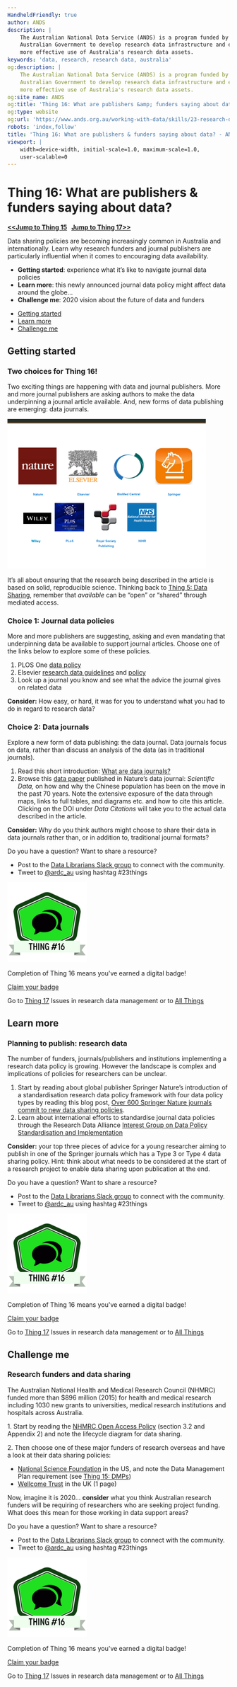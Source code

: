```yaml
---
HandheldFriendly: true
author: ANDS
description: |
    The Australian National Data Service (ANDS) is a program funded by the
    Australian Government to develop research data infrastructure and enable
    more effective use of Australia's research data assets.
keywords: 'data, research, research data, australia'
og:description: |
    The Australian National Data Service (ANDS) is a program funded by the
    Australian Government to develop research data infrastructure and enable
    more effective use of Australia's research data assets.
og:site_name: ANDS
og:title: 'Thing 16: What are publishers &amp; funders saying about data?'
og:type: website
og:url: 'https://www.ands.org.au/working-with-data/skills/23-research-data-things/all23/thing-16'
robots: 'index,follow'
title: 'Thing 16: What are publishers & funders saying about data? - ANDS'
viewport: |
    width=device-width, initial-scale=1.0, maximum-scale=1.0,
    user-scalable=0
---
```


# Thing 16: What are publishers & funders saying about data?
**[&lt;&lt;Jump to Thing 15](thing-15.md) &nbsp; [Jump to Thing 17&gt;&gt;](thing-17.md)**

Data sharing policies are becoming increasingly common in Australia and
internationally.  Learn why research funders and journal publishers are
particularly influential when it comes to encouraging data availability.

-   **Getting started**: experience what it’s like to navigate journal
    data policies
-   **Learn more**: this newly announced journal data policy might
    affect data around the globe...
-   **Challenge me**: 2020 vision about the future of data and funders

* [Getting started](#getting-started)
* [Learn more](#learn-more)
* [Challenge me](#challenge-me)

## Getting started
### Two choices for Thing 16!

Two exciting things are happening with data and journal publishers. More
and more journal publishers are asking authors to make the
data underpinning a journal article available. And, new forms of data
publishing are emerging: data journals.

![publishers with data policies](../images/funders-slide.png)

It’s all about ensuring that the research being described in the article
is based on solid, reproducible science. Thinking back to [Thing 5: Data
Sharing](thing-5.md), remember that *available* can be “open” or “shared” through mediated
access.

### Choice 1: Journal data policies

More and more publishers are suggesting, asking and even mandating that
underpinning data be available to support journal articles. Choose one
of the links below to explore some of these policies.

1.  PLOS One [data
    policy](http://journals.plos.org/plosone/s/data-availability)
2.  Elsevier [research data guidelines](https://www.elsevier.com/authors/author-resources/research-data/data-guidelines) and [policy](https://www.elsevier.com/about/policies/research-data)
3.  Look up a journal you know and see what the advice the journal gives
    on related data

**Consider:** How easy, or hard, it was for you to understand what you
had to do in regard to research data?

### Choice 2: Data journals

Explore a new form of data publishing: the data journal. Data journals
focus on data, rather than discuss an analysis of the data (as in
traditional journals).

1.  Read this short introduction: [What are data
    journals?](https://www.ands.org.au/working-with-data/publishing-and-reusing-data/data-journals#dj "Data and Journals")
2.  Browse this [data paper](http://www.nature.com/articles/sdata201647)
    published in Nature’s data journal: *Scientific Data,* on how and
    why the Chinese population has been on the move in the past 70
    years. Note the extensive exposure of the data through maps, links
    to full tables, and diagrams etc. and how to cite this article.
    Clicking on the DOI under *Data Citations* will take you to the
    actual data described in the article.

**Consider:** Why do you think authors might choose to share their data
in data journals rather than, or in addition to, traditional journal
formats?


Do you have a question?  Want to share a resource?
- Post to the [Data Librarians Slack group](https://tiny.cc/data-librarians) to connect with the community.
- Tweet to [@ardc_au](https://twitter.com/ARDC_AU) using hashtag #23things

![thing16 credly badge](../images/Badge-thing16.png)

Completion of Thing 16 means you've earned a digital badge!

[Claim your badge](https://credly.com/claim/66863/43B-EF86-1FF "Credly")

Go to [Thing 17](thing-17.md "thing 17")
Issues in research data management or to [All Things](index.md)


## Learn more 
### Planning to publish: research data


The number of funders, journals/publishers and institutions implementing
a research data policy is growing. However the landscape is complex and
implications of policies for researchers can be unclear.

1.  Start by reading about global publisher Springer Nature’s
    introduction of a standardisation research data policy framework
    with four data policy types by reading this blog post, [Over 600
    Springer Nature journals commit to new data sharing
    policies](https://group.springernature.com/gp/group/media/press-releases/archive-2016/over-600-springer-nature-journals-commit-to-new-data-sharing-policies/12000254).  
2.  Learn about international efforts to standardise journal data
    policies through the Research Data Alliance [Interest Group on Data
    Policy Standardisation and
    Implementation](https://www.rd-alliance.org/groups/data-policy-standardisation-and-implementation)

**Consider:** your top three pieces of advice for a young researcher
aiming to publish in one of the Springer journals which has a Type 3 or
Type 4 data sharing policy. Hint: think about
what needs to be considered at the start of a research project to enable
data sharing upon publication at the end.


Do you have a question?  Want to share a resource?
- Post to the [Data Librarians Slack group](https://tiny.cc/data-librarians) to connect with the community.
- Tweet to [@ardc_au](https://twitter.com/ARDC_AU) using hashtag #23things

![thing16 credly badge](../images/Badge-thing16.png)

Completion of Thing 16 means you've earned a digital badge!

[Claim your badge](https://credly.com/claim/66863/43B-EF86-1FF "Credly")

Go to [Thing 17](thing-17.md "thing 17")
Issues in research data management or to [All Things](index.md)

## Challenge me
### Research funders and data sharing

The Australian National Health and Medical Research Council (NHMRC)
funded more than \$896 million (2015) for health and medical research
including 1030 new grants to universities, medical research institutions
and hospitals across Australia.

1\. Start by reading the [NHMRC Open Access
Policy](https://www.nhmrc.gov.au/about-us/resources/open-access-policy)
(section 3.2 and Appendix 2) and note the lifecycle diagram for data
sharing.

2\. Then choose one of these major funders of research overseas and have
a look at their data sharing policies:

-   [National Science
    Foundation](http://www.nsf.gov/bfa/dias/policy/dmp.jsp) in the US,
    and note the Data Management Plan requirement (see [Thing 15:
    DMPs](thing-16.md))
-   [Wellcome
    Trust](https://wellcome.ac.uk/funding/managing-grant/policy-data-management-and-sharing)
    in the UK (1 page)

Now, imagine it is 2020… **consider** what you think Australian research
funders will be requiring of researchers who are seeking project
funding. What does this mean for those working in data support areas?


Do you have a question?  Want to share a resource?
- Post to the [Data Librarians Slack group](https://tiny.cc/data-librarians) to connect with the community.
- Tweet to [@ardc_au](https://twitter.com/ARDC_AU) using hashtag #23things

![thing16 credly badge](../images/Badge-thing16.png)

Completion of Thing 16 means you've earned a digital badge!

[Claim your badge](https://credly.com/claim/66863/43B-EF86-1FF "Credly")

Go to [Thing 17](thing-17.md "thing 17")
Issues in research data management or to [All Things](index.md)

